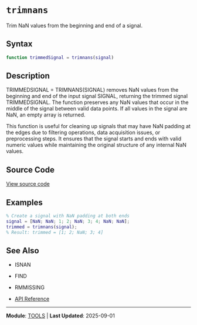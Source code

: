 # `trimnans`

Trim NaN values from the beginning and end of a signal.

## Syntax

```matlab
function trimmedSignal = trimnans(signal)
```

## Description

TRIMMEDSIGNAL = TRIMNANS(SIGNAL) removes NaN values from the beginning and end of the input signal SIGNAL, returning the trimmed signal TRIMMEDSIGNAL. The function preserves any NaN values that occur in the middle of the signal between valid data points. If all values in the signal are NaN, an empty array is returned.

This function is useful for cleaning up signals that may have NaN padding at the edges due to filtering operations, data acquisition issues, or preprocessing steps. It ensures that the signal starts and ends with valid numeric values while maintaining the original structure of any internal NaN values.

## Source Code

[View source code](https://github.com/BSICoS/biosigmat/tree/main/src/tools/trimnans.m)

## Examples

```matlab
% Create a signal with NaN padding at both ends
signal = [NaN; NaN; 1; 2; NaN; 3; 4; NaN; NaN];
trimmed = trimnans(signal);
% Result: trimmed = [1; 2; NaN; 3; 4]
```

## See Also

- ISNAN
- FIND
- RMMISSING

- [API Reference](../index.md)

---

**Module**: [TOOLS](index.md) | **Last Updated**: 2025-09-01
